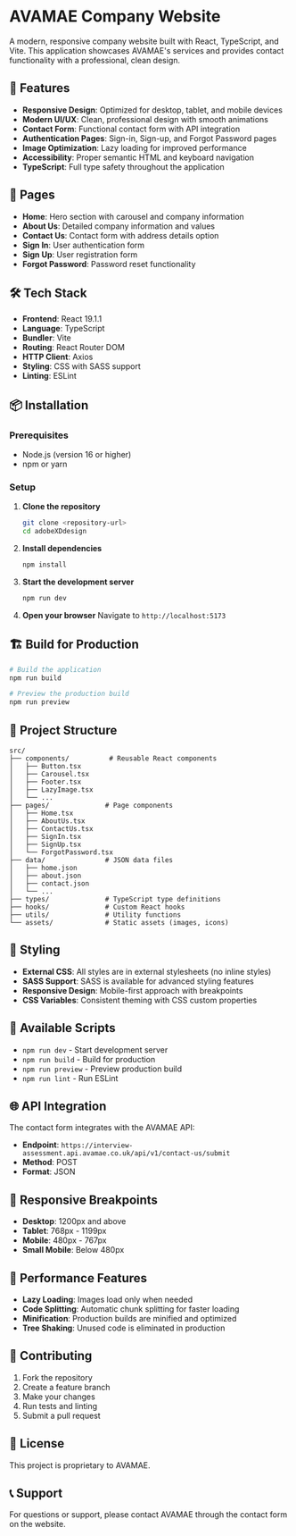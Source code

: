 # AVAMAE Company Website

A modern, responsive company website built with React, TypeScript, and Vite. This application showcases AVAMAE's services and provides contact functionality with a professional, clean design.

## 🚀 Features

- **Responsive Design**: Optimized for desktop, tablet, and mobile devices
- **Modern UI/UX**: Clean, professional design with smooth animations
- **Contact Form**: Functional contact form with API integration
- **Authentication Pages**: Sign-in, Sign-up, and Forgot Password pages
- **Image Optimization**: Lazy loading for improved performance
- **Accessibility**: Proper semantic HTML and keyboard navigation
- **TypeScript**: Full type safety throughout the application

## 📱 Pages

- **Home**: Hero section with carousel and company information
- **About Us**: Detailed company information and values
- **Contact Us**: Contact form with address details option
- **Sign In**: User authentication form
- **Sign Up**: User registration form
- **Forgot Password**: Password reset functionality

## 🛠️ Tech Stack

- **Frontend**: React 19.1.1
- **Language**: TypeScript
- **Bundler**: Vite
- **Routing**: React Router DOM
- **HTTP Client**: Axios
- **Styling**: CSS with SASS support
- **Linting**: ESLint

## 📦 Installation

### Prerequisites

- Node.js (version 16 or higher)
- npm or yarn

### Setup

1. **Clone the repository**
   ```bash
   git clone <repository-url>
   cd adobeXDdesign
   ```

2. **Install dependencies**
   ```bash
   npm install
   ```

3. **Start the development server**
   ```bash
   npm run dev
   ```

4. **Open your browser**
   Navigate to `http://localhost:5173`

## 🏗️ Build for Production

```bash
# Build the application
npm run build

# Preview the production build
npm run preview
```

## 📁 Project Structure

```
src/
├── components/          # Reusable React components
│   ├── Button.tsx
│   ├── Carousel.tsx
│   ├── Footer.tsx
│   ├── LazyImage.tsx
│   └── ...
├── pages/              # Page components
│   ├── Home.tsx
│   ├── AboutUs.tsx
│   ├── ContactUs.tsx
│   ├── SignIn.tsx
│   ├── SignUp.tsx
│   └── ForgotPassword.tsx
├── data/               # JSON data files
│   ├── home.json
│   ├── about.json
│   ├── contact.json
│   └── ...
├── types/              # TypeScript type definitions
├── hooks/              # Custom React hooks
├── utils/              # Utility functions
└── assets/             # Static assets (images, icons)
```

## 🎨 Styling

- **External CSS**: All styles are in external stylesheets (no inline styles)
- **SASS Support**: SASS is available for advanced styling features
- **Responsive Design**: Mobile-first approach with breakpoints
- **CSS Variables**: Consistent theming with CSS custom properties

## 🔧 Available Scripts

- `npm run dev` - Start development server
- `npm run build` - Build for production
- `npm run preview` - Preview production build
- `npm run lint` - Run ESLint

## 🌐 API Integration

The contact form integrates with the AVAMAE API:
- **Endpoint**: `https://interview-assessment.api.avamae.co.uk/api/v1/contact-us/submit`
- **Method**: POST
- **Format**: JSON

## 📱 Responsive Breakpoints

- **Desktop**: 1200px and above
- **Tablet**: 768px - 1199px
- **Mobile**: 480px - 767px
- **Small Mobile**: Below 480px

## 🚀 Performance Features

- **Lazy Loading**: Images load only when needed
- **Code Splitting**: Automatic chunk splitting for faster loading
- **Minification**: Production builds are minified and optimized
- **Tree Shaking**: Unused code is eliminated in production

## 🤝 Contributing

1. Fork the repository
2. Create a feature branch
3. Make your changes
4. Run tests and linting
5. Submit a pull request

## 📄 License

This project is proprietary to AVAMAE.

## 📞 Support

For questions or support, please contact AVAMAE through the contact form on the website.